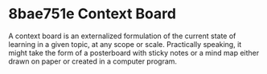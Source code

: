 # 8bae751e Context Board

A context board is an externalized formulation of the current
state of learning in a given topic, at any scope or scale. Practically
speaking, it might take the form of a posterboard with sticky notes or
a mind map either drawn on paper or created in a computer program.